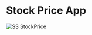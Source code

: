 # Stock Price App
![SS StockPrice](https://user-images.githubusercontent.com/84052591/130177089-5ab753ee-e2e0-4986-8f00-0f32d087143f.png)


 
